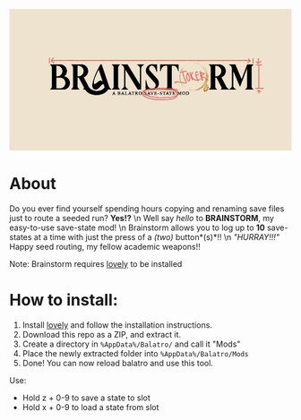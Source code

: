 ![Brainstorm Logo](BrainstormLogo.jpg)

# About
Do you ever find yourself spending hours copying and renaming save files just to route a seeded run? **Yes!?** \n
Well say *hello* to **BRAINSTORM**, my easy-to-use save-state mod! \n
Brainstorm allows you to log up to **10** save-states at a time with just the press of a *(two)* button*(s)*!! \n
_"HURRAY!!!"_
Happy seed routing, my fellow academic weapons!!

Note: Brainstorm requires [lovely](https://github.com/ethangreen-dev/lovely-injector) to be installed

# How to install: 
1. Install [lovely](https://github.com/ethangreen-dev/lovely-injector) and follow the installation instructions.
2. Download this repo as a ZIP, and extract it.
3. Create a directory in `%AppData%/Balatro/` and call it "Mods"
4. Place the newly extracted folder into `%AppData%/Balatro/Mods`
5. Done! You can now reload balatro and use this tool.

Use:
- Hold z + 0-9 to save a state to slot
- Hold x + 0-9 to load a state from slot
